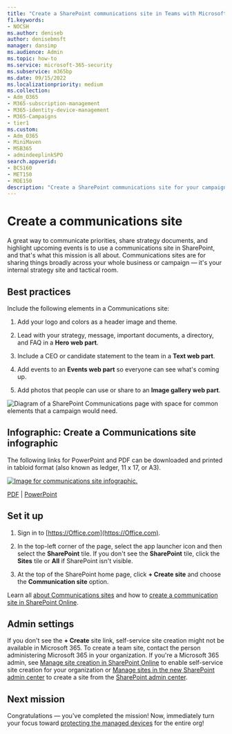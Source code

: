 ```yaml
---
title: "Create a SharePoint communications site in Teams with Microsoft 365 for business"
f1.keywords:
- NOCSH
ms.author: deniseb
author: denisebmsft
manager: dansimp
ms.audience: Admin
ms.topic: how-to
ms.service: microsoft-365-security
ms.subservice: m365bp
ms.date: 09/15/2022
ms.localizationpriority: medium
ms.collection: 
- Adm_O365
- M365-subscription-management 
- M365-identity-device-management
- M365-Campaigns
- tier1
ms.custom:
- Adm_O365
- MiniMaven
- MSB365
- admindeeplinkSPO
search.appverid:
- BCS160
- MET150
- MOE150
description: "Create a SharePoint communications site for your campaign or business and protect your team from cyberattacks and incursions from malware and other threats due to improper file sharing."
---
```


# Create a communications site

A great way to communicate priorities, share strategy documents, and highlight upcoming events is to use a communications site in SharePoint, and that's what this mission is all about. Communications sites are for sharing things broadly across your whole business or campaign &mdash; it's your internal strategy site and tactical room. 

## Best practices

Include the following elements in a Communications site:

1. Add your logo and colors as a header image and theme.

2. Lead with your strategy, message, important documents, a directory, and FAQ in a **Hero web part**.

3. Include a CEO or candidate statement to the team in a **Text web part**.

4. Add events to an **Events web part** so everyone can see what's coming up.

5. Add photos that people can use or share to an **Image gallery web part**.

![Diagram of a SharePoint Communications page with space for common elements that a campaign would need.](../media/m365-democracy-comms-site.png)

## Infographic: Create a Communications site infographic

The following links for PowerPoint and PDF can be downloaded and printed in tabloid format (also known as ledger, 11 x 17, or A3).

[![Image for communications site infographic.](../media/M365-Campaigns-CreateCommunicationSite-358-201.png)](https://download.microsoft.com/download/3/f/f/3ff49b41-e5a4-4993-a00c-7f791a80b627/M365CampaignsCreateCommunicationSite.pdf)

[PDF](https://download.microsoft.com/download/3/f/f/3ff49b41-e5a4-4993-a00c-7f791a80b627/M365CampaignsCreateCommunicationSite.pdf) | [PowerPoint](https://download.microsoft.com/download/3/f/f/3ff49b41-e5a4-4993-a00c-7f791a80b627/M365CampaignsCreateCommunicationSite.pptx)

## Set it up

1. Sign in to [https://Office.com](https://Office.com).

2. In the top-left corner of the page, select the app launcher icon and then select the **SharePoint** tile. If you don't see the **SharePoint** tile, click the **Sites** tile or **All** if SharePoint isn't visible.

3. At the top of the SharePoint home page, click **+ Create site** and choose the **Communication site** option.

Learn all [about Communications sites](https://support.office.com/article/What-is-a-SharePoint-communication-site-94A33429-E580-45C3-A090-5512A8070732) and how to [create a communication site in SharePoint Online](https://support.microsoft.com/en-us/office/create-a-communication-site-in-sharepoint-online-7fb44b20-a72f-4d2c-9173-fc8f59ba50eb).

## Admin settings

If you don't see the **+ Create** site link, self-service site creation might not be available in Microsoft 365. To create a team site, contact the person administering Microsoft 365 in your organization. If you're a Microsoft 365 admin, see [Manage site creation in SharePoint Online](/sharepoint/manage-site-creation) to enable self-service site creation for your organization or [Manage sites in the new SharePoint admin center](/sharepoint/manage-sites-in-new-admin-center) to create a site from the <a href="https://go.microsoft.com/fwlink/?linkid=2185219" target="_blank">SharePoint admin center</a>.

## Next mission

Congratulations &mdash; you've completed the mission! Now, immediately turn your focus toward [protecting the managed devices](m365bp-protect-managed-devices.md) for the entire org!